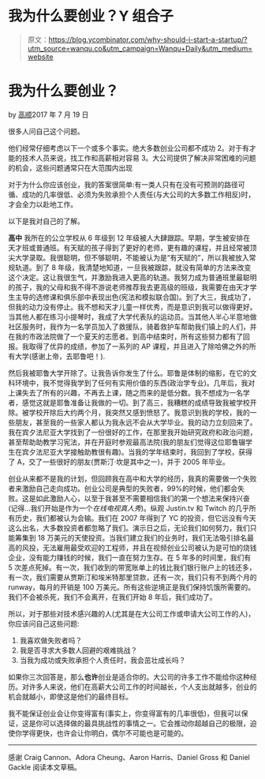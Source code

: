 # 我为什么要创业？Y 组合子

> 原文：<https://blog.ycombinator.com/why-should-i-start-a-startup/?utm_source=wanqu.co&utm_campaign=Wanqu+Daily&utm_medium=website>

# 我为什么要创业？

by [高顺](/blog/author/michael-seibel)2017 年 7 月 19 日

很多人问自己这个问题。

他们经常仔细考虑以下一个或多个事实。绝大多数创业公司都不成功
2。对于有才能的技术人员来说，找工作和高薪相对容易
3。大公司提供了解决非常困难的问题的机会，这些问题通常只在大范围内出现

对于为什么你应该创业，我的答案很简单:有一类人只有在没有可预测的路径可循、成功的几率很低、必须为失败承担个人责任(与大公司的大多数工作相反)时，才会全力以赴地工作。

以下是我对自己的了解。

**高中**
我所在的公立学校从 6 年级到 12 年级被人大肆跟踪。早期，学生被安排在天才班或普通班。有天赋的孩子得到了更好的老师，更有趣的课程，并且经常被顶尖大学录取。我很聪明，但不够聪明，不能被认为是“有天赋的”，所以我被放入常规轨道。到了 8 年级，我清楚地知道，一旦我被跟踪，就没有简单的方法来改变这个决定。这让我很生气，并激励我进入更高的轨道。我努力成为普通班里最聪明的孩子，我的父母和我不得不游说老师推荐我去更高级的班级，我需要在由天才学生主导的选修课和俱乐部中表现出色(宪法和模拟联合国)。到了大三，我成功了，但我的动力没有停止。我不想和天才儿童一样优秀，而是意识到我可以做得更好。当其他人都在练习小提琴时，我成了大学代表队的运动员。当其他人半心半意地做社区服务时，我作为一名学员加入了救援队，骑着救护车帮助我们镇上的人们，并在我的市政法院做了一个夏天的志愿者。到高中结束时，所有这些努力都有了回报。我取得了优异的成绩，参加了一系列的 AP 课程，并且进入了除哈佛之外的所有大学(感谢上帝，去耶鲁吧！).

然后我被耶鲁大学开除了。让我告诉你发生了什么。耶鲁是体制的缩影，在它的文科环境中，我不觉得我学到了任何有实用价值的东西(政治学专业)。几年后，我对上课失去了所有的兴趣，不再去上课，随之而来的是低分数。我不想成为一名学者，感觉这就是耶鲁准备让我做的一切。到了高三，我糟糕的成绩导致我被学校开除。被学校开除后大约两个月，我突然又感到愤怒了。我意识到我的学校，我的一些朋友，甚至我的一些家人都认为我永远不会从大学毕业。我的动力立刻回来了。我在宾夕法尼亚大学找到了一份很好的工作，在那里我开始研究政府和政治问题，甚至帮助助教学习宪法，并在开庭时参观最高法院(我的朋友们觉得这位耶鲁辍学生在宾夕法尼亚大学接触助教很有趣)。当我的学年结束时，我回到了学校，获得了 A，交了一些很好的朋友(贾斯汀·坎是其中之一)，并于 2005 年毕业。

创业从来都不是我的计划，但回顾我在高中和大学的经历，我真的需要做一个失败者来激励自己走向成功。创业公司是典型的失败者，99%的时候，他们都会失败。这是如此激励人心，以至于我甚至不需要相信我们的第一个想法来保持兴奋(记得…我们开始是作为一个*在线电视真人秀*)。纵观 Justin.tv 和 Twitch 的几乎所有历史，我们都被认为会输。我们在 2007 年得到了 YC 的投资，但它远没有今天这么出名，大多数投资者都忽略了我们。演示日之后，无论我们如何努力，我们只能筹集到 18 万美元的天使投资。当我们建立我们的业务时，我们无法吸引排名最高的风投，无法雇用最受欢迎的工程师，并且在视频创业公司被认为是可怕的烧钱企业，没有能力赚钱的时候，我们一直在努力生存。在 5 年多的时间里，我们有 5 次差点死掉。有一次，我们收到的带宽账单上的钱比我们银行账户上的钱还多，有一次，我们需要从贾斯汀和埃米特那里贷款，还有一次，我们只有不到两个月的 runway，每月的开销是 100 万美元。所有这些逆境正是我们保持饥饿所需要的。我们不会被杀死，我们不会离开，在我们开始 8 年后，我们成功了。

所以，对于那些对技术感兴趣的人(尤其是在大公司工作或申请大公司工作的人)，你应该问自己这些问题:

1.  我喜欢做失败者吗？
2.  我是否寻求大多数人回避的艰难挑战？
3.  当我为成功或失败承担个人责任时，我会茁壮成长吗？

如果你三次回答是，那么**也许**创业是适合你的。大公司的许多工作不能给你这种经历。对许多人来说，他们在高薪大公司工作的时间越长，个人支出就越多，创业的机会就越小，即使这是他们的最终目标。

我不能保证创业会让你变得富有(事实上，你变得富有的几率很低)，但我可以保证，这是你可以选择做的最具挑战性的事情之一。它会推动你超越自己的极限，迫使你学得更快，也许会让你明白，偶尔不可能也是可能的。

* * *

感谢 Craig Cannon、Adora Cheung、Aaron Harris、Daniel Gross 和 Daniel Gackle 阅读本文草稿。